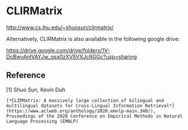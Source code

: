 # CLIRMatrix
http://www.cs.jhu.edu/~shuosun/clirmatrix/

Alternatively, CLIRMatrix is also available in the following google drive:

https://drive.google.com/drive/folders/1V-DcBwvAnlVAYJw_gsx0zXV5VXJcRGGc?usp=sharing

## Reference

[1] Shuo Sun, Kevin Duh

    [*CLIRMatrix: A massively large collection of bilingual and multilingual datasets for Cross-Lingual Information Retrieval*](https://www.aclweb.org/anthology/2020.emnlp-main.340/),
    Proceedings of the 2020 Conference on Empirical Methods in Natural Language Processing (EMNLP)
    

